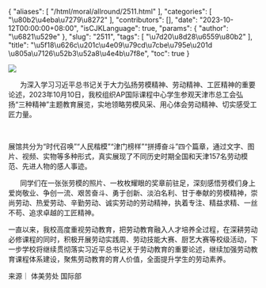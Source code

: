 {
    "aliases": [
        "/html/moral/allround/2511.html"
    ],
    "categories": [
        "\u80b2\u4eba\u7279\u8272"
    ],
    "contributors": [],
    "date": "2023-10-12T00:00:00+08:00",
    "isCJKLanguage": true,
    "params": {
        "author": "\u6821\u529e"
    },
    "slug": "2511",
    "tags": [
        "\u7d20\u8d28\u6559\u80b2"
    ],
    "title": "\u5f18\u626c\u201c\u4e09\u79cd\u7cbe\u795e\u201d \u805a\u7126\u52b3\u52a8\u4e4b\u7f8e",
    "toc": true
}

![](https://cdn.tfls.online/mirror/full/c029474519d440574d45bd1e7a05f2c793e6ee9d.jpg)




  





      为深入学习习近平总书记关于大力弘扬劳模精神、劳动精神、工匠精神的重要论述，2023年10月10日，我校组织AP国际课程中心学生参观天津市总工会弘扬“三种精神”主题教育展览，实地领略劳模风采、用心体会劳动精神、切实感受工匠力量。




     




展馆共分为“时代召唤”“人民楷模”“津门榜样”“拼搏奋斗”四个篇章，通过文字、图片、视频、实物等多种形式，真实展现了不同历史时期全国和天津157名劳动模范、先进人物的感人事迹。




      同学们在一张张劳模的照片、一枚枚耀眼的奖章前驻足，深刻感悟劳模们身上爱岗敬业、争创一流、艰苦奋斗、勇于创新、淡泊名利、甘于奉献的劳模精神，崇尚劳动、热爱劳动、辛勤劳动、诚实劳动的劳动精神，执着专注、精益求精、一丝不苟、追求卓越的工匠精神。




一直以来，我校高度重视劳动教育，把劳动教育融入人才培养全过程，在深耕劳动必修课程的同时，积极开展劳动实践周、劳动技能大赛、厨艺大赛等校级活动，下一步学校将继续贯彻落实习近平总书记关于劳动教育的重要论述，继续加强劳动教育课程体系建设，聚焦劳动教育的育人价值，全面提升学生的劳动素养。




  





来源｜ 体美劳处 国际部




  





  



